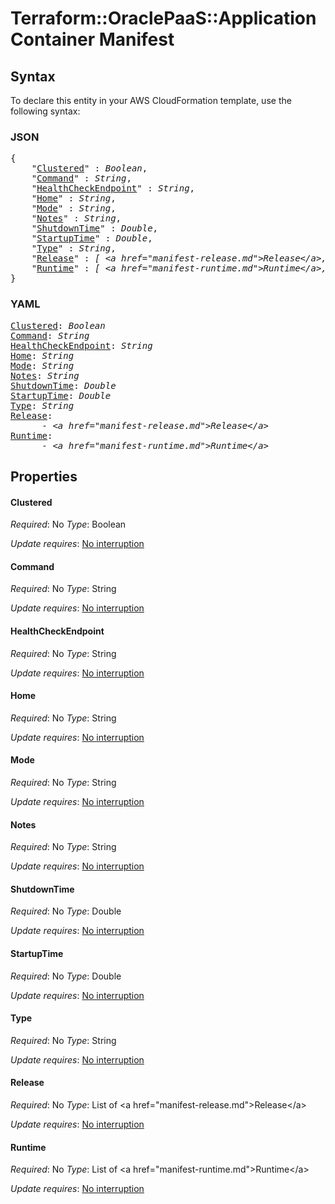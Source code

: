 # Terraform::OraclePaaS::ApplicationContainer Manifest

## Syntax

To declare this entity in your AWS CloudFormation template, use the following syntax:

### JSON

<pre>
{
    "<a href="#clustered" title="Clustered">Clustered</a>" : <i>Boolean</i>,
    "<a href="#command" title="Command">Command</a>" : <i>String</i>,
    "<a href="#healthcheckendpoint" title="HealthCheckEndpoint">HealthCheckEndpoint</a>" : <i>String</i>,
    "<a href="#home" title="Home">Home</a>" : <i>String</i>,
    "<a href="#mode" title="Mode">Mode</a>" : <i>String</i>,
    "<a href="#notes" title="Notes">Notes</a>" : <i>String</i>,
    "<a href="#shutdowntime" title="ShutdownTime">ShutdownTime</a>" : <i>Double</i>,
    "<a href="#startuptime" title="StartupTime">StartupTime</a>" : <i>Double</i>,
    "<a href="#type" title="Type">Type</a>" : <i>String</i>,
    "<a href="#release" title="Release">Release</a>" : <i>[ &lt;a href=&#34;manifest-release.md&#34;&gt;Release&lt;/a&gt;, ... ]</i>,
    "<a href="#runtime" title="Runtime">Runtime</a>" : <i>[ &lt;a href=&#34;manifest-runtime.md&#34;&gt;Runtime&lt;/a&gt;, ... ]</i>
}
</pre>

### YAML

<pre>
<a href="#clustered" title="Clustered">Clustered</a>: <i>Boolean</i>
<a href="#command" title="Command">Command</a>: <i>String</i>
<a href="#healthcheckendpoint" title="HealthCheckEndpoint">HealthCheckEndpoint</a>: <i>String</i>
<a href="#home" title="Home">Home</a>: <i>String</i>
<a href="#mode" title="Mode">Mode</a>: <i>String</i>
<a href="#notes" title="Notes">Notes</a>: <i>String</i>
<a href="#shutdowntime" title="ShutdownTime">ShutdownTime</a>: <i>Double</i>
<a href="#startuptime" title="StartupTime">StartupTime</a>: <i>Double</i>
<a href="#type" title="Type">Type</a>: <i>String</i>
<a href="#release" title="Release">Release</a>: <i>
      - &lt;a href=&#34;manifest-release.md&#34;&gt;Release&lt;/a&gt;</i>
<a href="#runtime" title="Runtime">Runtime</a>: <i>
      - &lt;a href=&#34;manifest-runtime.md&#34;&gt;Runtime&lt;/a&gt;</i>
</pre>

## Properties

#### Clustered

_Required_: No
_Type_: Boolean

_Update requires_: [No interruption](https://docs.aws.amazon.com/AWSCloudFormation/latest/UserGuide/using-cfn-updating-stacks-update-behaviors.html#update-no-interrupt)

#### Command

_Required_: No
_Type_: String

_Update requires_: [No interruption](https://docs.aws.amazon.com/AWSCloudFormation/latest/UserGuide/using-cfn-updating-stacks-update-behaviors.html#update-no-interrupt)

#### HealthCheckEndpoint

_Required_: No
_Type_: String

_Update requires_: [No interruption](https://docs.aws.amazon.com/AWSCloudFormation/latest/UserGuide/using-cfn-updating-stacks-update-behaviors.html#update-no-interrupt)

#### Home

_Required_: No
_Type_: String

_Update requires_: [No interruption](https://docs.aws.amazon.com/AWSCloudFormation/latest/UserGuide/using-cfn-updating-stacks-update-behaviors.html#update-no-interrupt)

#### Mode

_Required_: No
_Type_: String

_Update requires_: [No interruption](https://docs.aws.amazon.com/AWSCloudFormation/latest/UserGuide/using-cfn-updating-stacks-update-behaviors.html#update-no-interrupt)

#### Notes

_Required_: No
_Type_: String

_Update requires_: [No interruption](https://docs.aws.amazon.com/AWSCloudFormation/latest/UserGuide/using-cfn-updating-stacks-update-behaviors.html#update-no-interrupt)

#### ShutdownTime

_Required_: No
_Type_: Double

_Update requires_: [No interruption](https://docs.aws.amazon.com/AWSCloudFormation/latest/UserGuide/using-cfn-updating-stacks-update-behaviors.html#update-no-interrupt)

#### StartupTime

_Required_: No
_Type_: Double

_Update requires_: [No interruption](https://docs.aws.amazon.com/AWSCloudFormation/latest/UserGuide/using-cfn-updating-stacks-update-behaviors.html#update-no-interrupt)

#### Type

_Required_: No
_Type_: String

_Update requires_: [No interruption](https://docs.aws.amazon.com/AWSCloudFormation/latest/UserGuide/using-cfn-updating-stacks-update-behaviors.html#update-no-interrupt)

#### Release

_Required_: No
_Type_: List of &lt;a href=&#34;manifest-release.md&#34;&gt;Release&lt;/a&gt;

_Update requires_: [No interruption](https://docs.aws.amazon.com/AWSCloudFormation/latest/UserGuide/using-cfn-updating-stacks-update-behaviors.html#update-no-interrupt)

#### Runtime

_Required_: No
_Type_: List of &lt;a href=&#34;manifest-runtime.md&#34;&gt;Runtime&lt;/a&gt;

_Update requires_: [No interruption](https://docs.aws.amazon.com/AWSCloudFormation/latest/UserGuide/using-cfn-updating-stacks-update-behaviors.html#update-no-interrupt)

